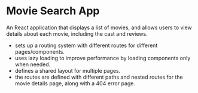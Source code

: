 # Movie Search App

An React application that displays a list of movies, and allows users to view
details about each movie, including the cast and reviews.

- sets up a routing system with different routes for different pages/components.
- uses lazy loading to improve performance by loading components only when
  needed.
- defines a shared layout for multiple pages.
- the routes are defined with different paths and nested routes for the movie
  details page, along with a 404 error page.
